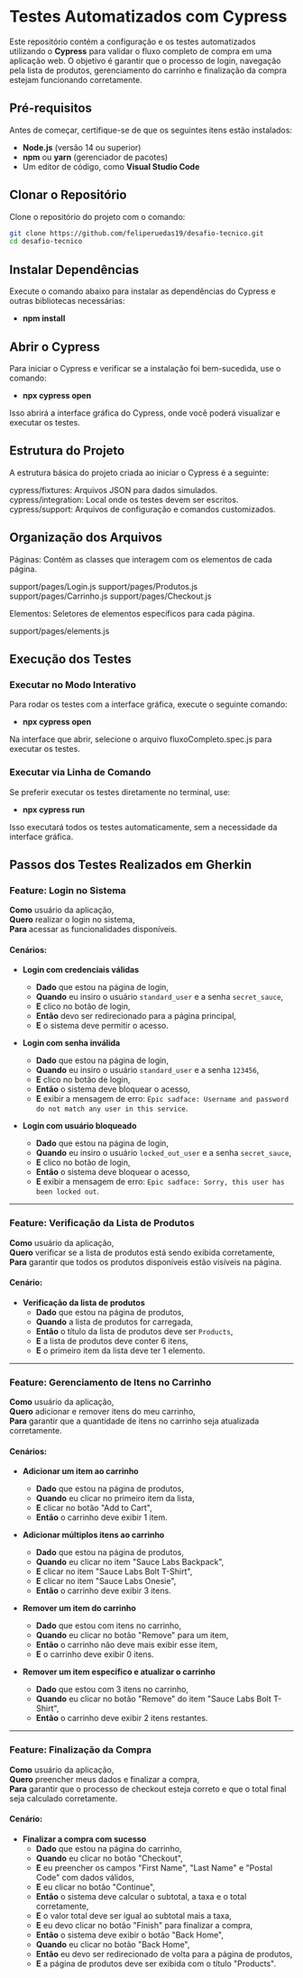 # Testes Automatizados com Cypress

Este repositório contém a configuração e os testes automatizados utilizando o **Cypress** para validar o fluxo completo de compra em uma aplicação web. O objetivo é garantir que o processo de login, navegação pela lista de produtos, gerenciamento do carrinho e finalização da compra estejam funcionando corretamente.

## Pré-requisitos

Antes de começar, certifique-se de que os seguintes itens estão instalados:

- **Node.js** (versão 14 ou superior)
- **npm** ou **yarn** (gerenciador de pacotes)
- Um editor de código, como **Visual Studio Code**

## Clonar o Repositório

Clone o repositório do projeto com o comando:

```bash
git clone https://github.com/feliperuedas19/desafio-tecnico.git
cd desafio-tecnico
```

## Instalar Dependências

Execute o comando abaixo para instalar as dependências do Cypress e outras bibliotecas necessárias:

- **npm install**

## Abrir o Cypress

Para iniciar o Cypress e verificar se a instalação foi bem-sucedida, use o comando:

- **npx cypress open**

Isso abrirá a interface gráfica do Cypress, onde você poderá visualizar e executar os testes.

## Estrutura do Projeto

A estrutura básica do projeto criada ao iniciar o Cypress é a seguinte:

cypress/fixtures: Arquivos JSON para dados simulados.
cypress/integration: Local onde os testes devem ser escritos.
cypress/support: Arquivos de configuração e comandos customizados.

## Organização dos Arquivos

Páginas: Contém as classes que interagem com os elementos de cada página.

support/pages/Login.js
support/pages/Produtos.js
support/pages/Carrinho.js
support/pages/Checkout.js

Elementos: Seletores de elementos específicos para cada página.

support/pages/elements.js

## Execução dos Testes

### Executar no Modo Interativo
Para rodar os testes com a interface gráfica, execute o seguinte comando:

- **npx cypress open**

Na interface que abrir, selecione o arquivo fluxoCompleto.spec.js para executar os testes.

### Executar via Linha de Comando
Se preferir executar os testes diretamente no terminal, use:

- **npx cypress run**

Isso executará todos os testes automaticamente, sem a necessidade da interface gráfica.

## Passos dos Testes Realizados em Gherkin

### Feature: Login no Sistema

**Como** usuário da aplicação,  
**Quero** realizar o login no sistema,  
**Para** acessar as funcionalidades disponíveis.

#### Cenários:

- **Login com credenciais válidas**  
  - **Dado** que estou na página de login,  
  - **Quando** eu insiro o usuário `standard_user` e a senha `secret_sauce`,  
  - **E** clico no botão de login,  
  - **Então** devo ser redirecionado para a página principal,  
  - **E** o sistema deve permitir o acesso.

- **Login com senha inválida**  
  - **Dado** que estou na página de login,  
  - **Quando** eu insiro o usuário `standard_user` e a senha `123456`,  
  - **E** clico no botão de login,  
  - **Então** o sistema deve bloquear o acesso,  
  - **E** exibir a mensagem de erro: `Epic sadface: Username and password do not match any user in this service`.

- **Login com usuário bloqueado**  
  - **Dado** que estou na página de login,  
  - **Quando** eu insiro o usuário `locked_out_user` e a senha `secret_sauce`,  
  - **E** clico no botão de login,  
  - **Então** o sistema deve bloquear o acesso,  
  - **E** exibir a mensagem de erro: `Epic sadface: Sorry, this user has been locked out`.

---

### Feature: Verificação da Lista de Produtos

**Como** usuário da aplicação,  
**Quero** verificar se a lista de produtos está sendo exibida corretamente,  
**Para** garantir que todos os produtos disponíveis estão visíveis na página.

#### Cenário:

- **Verificação da lista de produtos**  
  - **Dado** que estou na página de produtos,  
  - **Quando** a lista de produtos for carregada,  
  - **Então** o título da lista de produtos deve ser `Products`,  
  - **E** a lista de produtos deve conter 6 itens,  
  - **E** o primeiro item da lista deve ter 1 elemento.

---

### Feature: Gerenciamento de Itens no Carrinho

**Como** usuário da aplicação,  
**Quero** adicionar e remover itens do meu carrinho,  
**Para** garantir que a quantidade de itens no carrinho seja atualizada corretamente.

#### Cenários:

- **Adicionar um item ao carrinho**  
  - **Dado** que estou na página de produtos,  
  - **Quando** eu clicar no primeiro item da lista,  
  - **E** clicar no botão "Add to Cart",  
  - **Então** o carrinho deve exibir 1 item.

- **Adicionar múltiplos itens ao carrinho**  
  - **Dado** que estou na página de produtos,  
  - **Quando** eu clicar no item "Sauce Labs Backpack",  
  - **E** clicar no item "Sauce Labs Bolt T-Shirt",  
  - **E** clicar no item "Sauce Labs Onesie",  
  - **Então** o carrinho deve exibir 3 itens.

- **Remover um item do carrinho**  
  - **Dado** que estou com itens no carrinho,  
  - **Quando** eu clicar no botão "Remove" para um item,  
  - **Então** o carrinho não deve mais exibir esse item,  
  - **E** o carrinho deve exibir 0 itens.

- **Remover um item específico e atualizar o carrinho**  
  - **Dado** que estou com 3 itens no carrinho,  
  - **Quando** eu clicar no botão "Remove" do item "Sauce Labs Bolt T-Shirt",  
  - **Então** o carrinho deve exibir 2 itens restantes.

---

### Feature: Finalização da Compra

**Como** usuário da aplicação,  
**Quero** preencher meus dados e finalizar a compra,  
**Para** garantir que o processo de checkout esteja correto e que o total final seja calculado corretamente.

#### Cenário:

- **Finalizar a compra com sucesso**  
  - **Dado** que estou na página do carrinho,  
  - **Quando** eu clicar no botão "Checkout",  
  - **E** eu preencher os campos "First Name", "Last Name" e "Postal Code" com dados válidos,  
  - **E** eu clicar no botão "Continue",  
  - **Então** o sistema deve calcular o subtotal, a taxa e o total corretamente,  
  - **E** o valor total deve ser igual ao subtotal mais a taxa,  
  - **E** eu devo clicar no botão "Finish" para finalizar a compra,  
  - **Então** o sistema deve exibir o botão "Back Home",  
  - **Quando** eu clicar no botão "Back Home",  
  - **Então** eu devo ser redirecionado de volta para a página de produtos,  
  - **E** a página de produtos deve ser exibida com o título "Products".